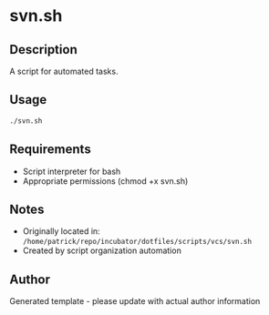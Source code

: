 # svn.sh

## Description
A script for automated tasks.

## Usage
```bash
./svn.sh
```

## Requirements
- Script interpreter for bash
- Appropriate permissions (chmod +x svn.sh)

## Notes
- Originally located in: `/home/patrick/repo/incubator/dotfiles/scripts/vcs/svn.sh`
- Created by script organization automation

## Author
Generated template - please update with actual author information
